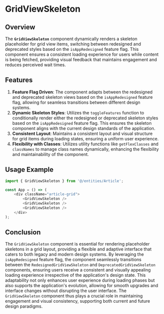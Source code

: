 # GridViewSkeleton

## Overview
The **`GridViewSkeleton`** component dynamically renders a skeleton placeholder for grid view items, switching between redesigned and deprecated styles based on the `isAppRedesigned` feature flag. This component ensures a consistent loading experience for users while content is being fetched, providing visual feedback that maintains engagement and reduces perceived wait times.

## Features
1. **Feature Flag Driven**: The component adapts between the redesigned and deprecated skeleton views based on the `isAppRedesigned` feature flag, allowing for seamless transitions between different design systems.
2. **Dynamic Skeleton Styles**: Utilizes the `toggleFeatures` function to conditionally render either the redesigned or deprecated skeleton styles based on the `isAppRedesigned` feature flag. This ensures the skeleton component aligns with the current design standards of the application.
3. **Consistent Layout**: Maintains a consistent layout and visual structure for grid items during loading states, ensuring a uniform user experience.
4. **Flexibility with Classes**: Utilizes utility functions like `getFlexClasses` and `classNames` to manage class names dynamically, enhancing the flexibility and maintainability of the component.

## Usage Example
```typescript jsx
import { GridViewSkeleton } from '@/entities/Article';

const App = () => (
    <div className="article-grid">
        <GridViewSkeleton />
        <GridViewSkeleton />
        <GridViewSkeleton />
    </div>
);
```


## Conclusion
The `GridViewSkeleton` component is essential for rendering placeholder skeletons in a grid layout, providing a flexible and adaptive interface that caters to both legacy and modern design systems.
By leveraging the `isAppRedesigned` feature flag, the component seamlessly transitions between the `RedesignedGridViewSkeleton` and `DeprecatedGridViewSkeleton` components, ensuring users receive a consistent and visually appealing loading experience irrespective of the application's design state. 
This adaptability not only enhances user experience during loading phases but also supports the application's evolution, allowing for smooth upgrades and interface changes without disrupting the user interface. 
The `GridViewSkeleton` component thus plays a crucial role in maintaining engagement and visual consistency, supporting both current and future design paradigms.
